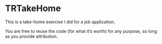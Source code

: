 # TRTakeHome

This is a take-home exercise I did for a job application.  

You are free to reuse the code (for what it’s worth) for any purpose, so long as you provide attribution.
